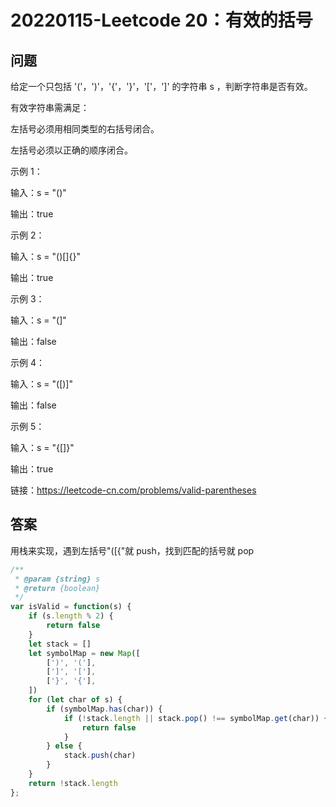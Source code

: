# 20220115-Leetcode 20：有效的括号

## 问题

给定一个只包括 '('，')'，'{'，'}'，'['，']' 的字符串 s ，判断字符串是否有效。

有效字符串需满足：

左括号必须用相同类型的右括号闭合。

左括号必须以正确的顺序闭合。

示例 1：

输入：s = "()"

输出：true

示例 2：

输入：s = "()[]{}"

输出：true

示例 3：

输入：s = "(]"

输出：false

示例 4：

输入：s = "([)]"

输出：false

示例 5：

输入：s = "{[]}"

输出：true

链接：https://leetcode-cn.com/problems/valid-parentheses

## 答案

用栈来实现，遇到左括号"([{"就 push，找到匹配的括号就 pop

```JavaScript
/**
 * @param {string} s
 * @return {boolean}
 */
var isValid = function(s) {
    if (s.length % 2) {
        return false
    }
    let stack = []
    let symbolMap = new Map([
        [')', '('],
        [']', '['],
        ['}', '{'],
    ])
    for (let char of s) {
        if (symbolMap.has(char)) {
            if (!stack.length || stack.pop() !== symbolMap.get(char)) {
                return false
            }
        } else {
            stack.push(char)
        }
    }
    return !stack.length
};
```

















